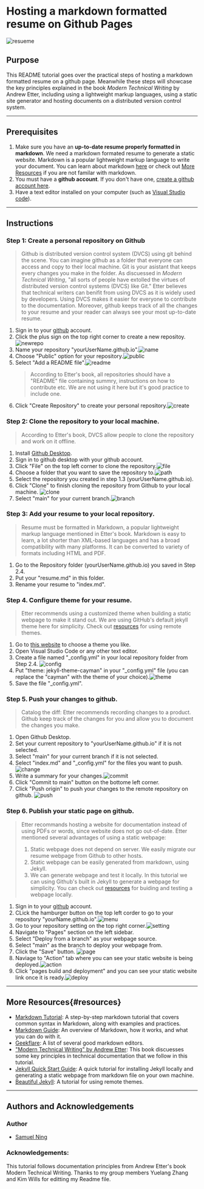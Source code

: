 # Hosting a markdown formatted resume on Github Pages
![resueme](assets/resume.gif)
## Purpose
This README tutorial goes over the practical steps of hosting a markdown formatted resume on a github page. Meanwhile these steps will showcase the key principles explained in the book *Modern Technical Writing* by Andrew Etter, including using a lightweight markup languages, using a static site generator and hosting documents on a distributed version control system.

---
## Prerequisites
1. Make sure you have an **up-to-date resume properly formatted in markdown**. We need a markdown formated resume to generate a static website. Markdown is a popular lightweight markup language to write your document. You can learn about markdown [here](https://www.markdowntutorial.com/) or check out [More Resources](#resources) if you are not familar with markdown.
2. You must have a **github account**. If you don't have one, [create a github account here](https://github.com).
3. Have a text editor installed on your computer (such as [Visual Studio code](https://code.visualstudio.com)).

---
## Instructions
### Step 1: Create a personal repository on Github
> Github is distributed version control system (DVCS) using git behind the scene. You can imagine github as a folder that everyone can access and copy to their local machine. Git is your asistant that keeps every changes you make in the folder. As discuessed in *Modern Technical Writing*, "all sorts of people have extolled the virtues of distributed version control systems (DVCS) like Git." Etter believes that technical writers can benifit from using DVCS as it is widely used by developers. Using DVCS makes it easier for everyone to contribute to the documentation. Moreover, github keeps track of all the changes to your resume and your reader can always see your most up-to-date resume.
1. Sign in to your [github](https://github.com) account.
2. Click the plus sign on the top right corner to create a new repositoy.![newrepo](assets/newrepo.gif)
3. Name your repository "yourUserName.github.io".![name](assets/name.gif)
4. Choose "Public" option for your repository.![public](assets/public.png)
5. Select "Add a README file".![readme](assets/readme.png)
   > According to Etter's book, all repositories should have a "README" file containing summry, instructions on how to contribute etc. We are not using it here but it's good practice to include one.
6. Click "Create Repository" to create your personal repository.![create](assets/create.gif)

### Step 2: Clone the repository to your local machine.
> According to Etter's book, DVCS allow people to clone the repository and work on it offline. 
1. Install [Github Desktop](https://desktop.github.com). 
2. Sign in to github desktop with your github account. 
3. Click "File" on the top left corner to clone the repository.![file](assets/file.gif)
4. Choose a folder that you want to save the repository to.![path](assets/path.png)
5. Select the repository you created in step 1.3 \(yourUserName.github.io).
6. Click "Clone" to finish cloning the repository from Github to your local machine. ![clone](assets/clone.gif)
7. Select "main" for your current branch.![branch](assets/branch.png)

### Step 3: Add your resume to your local repository.
> Resume must be formatted in Markdown, a popular lightweight markup language mentioned in Etter's book. Markdown is easy to learn, a lot shorter than XML-based languages and has a broad compatibility with many platforms. It can be converted to variety of formats including HTML and PDF.
1. Go to the Repository folder \(yourUserName.github.io) you saved in Step 2.4.
2. Put your \"resume.md\" in this folder. 
3. Rename your resume to \"index.md\".

### Step 4. Configure theme for your resume.
> Etter recommends using a customized theme when building a static webpage to make it stand out. We are using GitHub's default jekyll theme here for simplicity. Check out [resources](#resources) for using remote themes.
1. Go to [this website](https://pages.github.com/themes/) to choose a theme you like. 
2. Open Visual Studio Code or any other text editor.
3. Create a file named "_config.yml" in your local repository folder from Step 2.4. ![config](assets/config.gif)
4. Put "theme: jekyll-theme-cayman" in your "_config.yml" file (you can replace the "cayman" with the theme of your choice).![theme](assets/theme.png)
5. Save the file "_config.yml".


### Step 5. Push your changes to github.
> Catalog the diff: Etter recommends recording changes to a product. Github keep track of the changes for you and allow you to document the changes you make.
1. Open Github Desktop. 
2. Set your current repository to \"yourUserName.github.io\" if it is not selected.
3. Select "main" for your current branch if it is not selected.
4. Select \"index.md\" and "_config.yml" for the files you want to push.![change](assets/change.png)
5. Write a summary for your changes.![commit](assets/commit.gif)
6. Click "Commit to main" button on the bottome left corner.
7. Click "Push origin" to push your changes to the remote repository on github. ![push](assets/push.gif)

### Step 6. Publish your static page on github. 
> Etter recommands hosting a website for documentation instead of using PDFs or words, since website does not go out-of-date. Etter mentioned several advantages of using a static webpage:
> 1. Static webpage does not depend on server. We easily migrate our resume webpage from Github to other hosts.
> 2. Static webpage can be easily generated from markdown, using Jekyll. 
> 3. We can generate webpage and test it locally. In this tutorial we can using Github's built in Jekyll to generate a webpage for simplicity. You can check out [resources](#resources) for buiding and testing a webpage locally.
1. Sign in to your [github](https://github.com) account.
2. CLick the hamburger button on the top left corder to go to your repository \"yourName.github.io\".![menu](assets/hamburger.gif)
3. Go to your repository setting on the top right corner.![setting](assets/setting.gif)
4. Navigate to "Pages" section on the left sidebar.
5. Select "Deploy from a branch" as your webpage source.
6. Select "main" as the branch to deploy your webpage from.
7. Click the "Save" button. ![page](assets/page.gif)
8. Naviage to "Action" tab where you can see your static website is being deployed.![action](assets/action.gif)
9.  Click "pages build and deployment" and you can see your static website link once it is ready.![deploy](assets/deploy.gif)

---
## More Resources{#resources}
- [Markdown Tutorial](https://www.markdowntutorial.com): A step-by-step markdown tutorial that covers common syntax in Markdown, along with examples and practices.
- [Markdown Guide](https://www.markdownguide.org/getting-started/): An overview of Markdown, how it works, and what you can do with it.
- [Geekflare](https://geekflare.com/best-markdown-editors/): A list of several good markdown editors.
- ["Modern Technical Writing" by Andrew Etter](https://www.amazon.com/Modern-Technical-Writing-Introduction-Documentation-ebook/dp/B01A2QL9SS): This book discuesses some key principles in technical documentation that we follow in this tutorial.
- [Jekyll Quick Start Guide](https://jekyllrb.com/docs/): A quick tutorial for installing Jekyll locally and generating a static webpage from markdown file on your own machine.
- [Beautiful Jekyll](https://beautifuljekyll.com/getstarted/#install-steps-hard): A tutorial for using remote themes.
___
## Authors and Acknowledgements 
### Author
* [Samuel Ning](https://github.com/SamuelNing0/samuelning0.github.io)
### Acknowledgements:

This tutorial follows documentation principles from Andrew Etter's book Modern Technical Writing. Thanks to my group members Yuelang Zhang and Kim Wills for editting my Readme file. 
